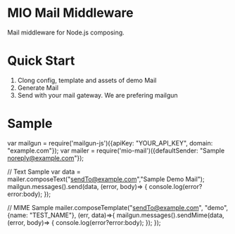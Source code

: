 # MIO Mail Middleware

Mail middleware for Node.js composing.

# Quick Start

1) Clong config, template and assets of demo Mail
2) Generate Mail
3) Send with your mail gateway. We are prefering mailgun

# Sample
var mailgun = require('mailgun-js')({apiKey: "YOUR_API_KEY", domain: "example.com"});
var mailer = require('mio-mail')({defaultSender: "Sample <noreply@example.com>"});

// Text Sample
var data  = mailer.composeText("sendTo@example.com","Sample Demo Mail");
mailgun.messages().send(data, (error, body)=> {
  console.log(error?error:body);
});

// MIME Sample
mailer.composeTemplate("sendTo@example.com", "demo", {name: "TEST_NAME"}, (err, data)=>{
  mailgun.messages().sendMime(data, (error, body)=> {
    console.log(error?error:body);
  });
});
